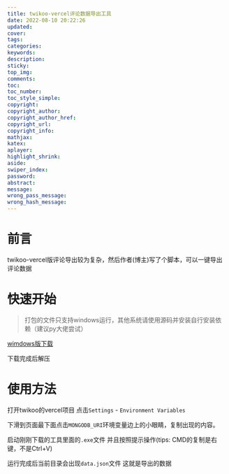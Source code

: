 ```yaml
---
title: twikoo-vercel评论数据导出工具
date: 2022-08-10 20:22:26
updated:
cover:
tags:
categories:
keywords:
description:
sticky:
top_img:
comments:
toc:
toc_number:
toc_style_simple:
copyright:
copyright_author:
copyright_author_href:
copyright_url:
copyright_info:
mathjax:
katex:
aplayer:
highlight_shrink:
aside:
swiper_index:
password:
abstract:
message:
wrong_pass_message:
wrong_hash_message:
---
```


# 前言

twikoo-vercel版评论导出较为复杂，然后作者(博主)写了个脚本，可以一键导出评论数据

# 快速开始

> 打包的文件只支持windows运行，其他系统请使用源码并安装自行安装依赖（建议py大佬尝试）

[wimdows版下载](https://file.cxl2020mc.top/api/raw/?path=/app/twikoo-vercel%E8%AF%84%E8%AE%BA%E6%95%B0%E6%8D%AE%E5%AF%BC%E5%87%BA%E5%B7%A5%E5%85%B7.zip)

下载完成后解压

# 使用方法

打开twikoo的vercel项目
点击`Settings` - `Environment Variables`

下滑到页面最下面点击`MONGODB_URI`环境变量边上的小眼睛，复制出现的内容。

启动刚刚下载的工具里面的`.exe`文件
并且按照提示操作(tips: CMD的复制是右键，不是Ctrl+V)

运行完成后当前目录会出现`data.json`文件
这就是导出的数据